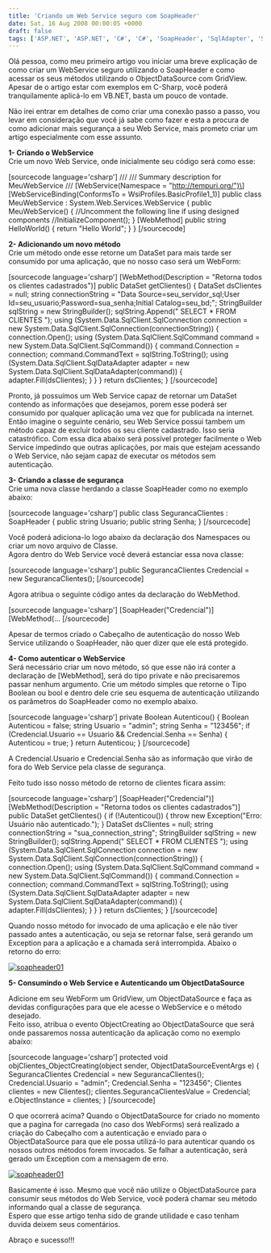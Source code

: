```yaml
---
title: 'Criando um Web Service seguro com SoapHeader'
date: Sat, 16 Aug 2008 00:00:05 +0000
draft: false
tags: ['ASP.NET', 'ASP.NET', 'C#', 'C#', 'SoapHeader', 'SqlAdapter', 'SqlClient', 'SqlCommand', 'SqlConnection', 'Visual Studio', 'Visual Studio', 'WebMethod', 'WebService']
---
```


Olá pessoa, como meu primeiro artigo vou iniciar uma breve explicação de como criar um WebService seguro utilizando o SoapHeader e como acessar os seus métodos utilizando o ObjectDataSource com GridView. Apesar de o artigo estar com exemplos em C-Sharp, você poderá tranquilamente aplicá-lo em VB.NET, basta um pouco de vontade.  
  
Não irei entrar em detalhes de como criar uma conexão passo a passo, vou levar em consideração que você já sabe como fazer e esta a procura de como adicionar mais segurança a seu Web Service, mais prometo criar um artigo especialmente com esse assunto.  
  
**1- Criando o WebService**  
Crie um novo Web Service, onde inicialmente seu código será como esse:

\[sourcecode language='csharp'\] /// /// Summary description for MeuWebService /// \[WebService(Namespace = "http://tempuri.org/")\] \[WebServiceBinding(ConformsTo = WsiProfiles.BasicProfile1\_1)\] public class MeuWebService : System.Web.Services.WebService { public MeuWebService() { //Uncomment the following line if using designed components //InitializeComponent(); } \[WebMethod\] public string HelloWorld() { return "Hello World"; } } \[/sourcecode\]

**2- Adicionando um novo método**  
Crie um método onde esse retorne um DataSet para mais tarde ser consumido por uma aplicação, que no nosso caso será um WebForm:

\[sourcecode language='csharp'\] \[WebMethod(Description = "Retorna todos os clientes cadastrados")\] public DataSet getClientes() { DataSet dsClientes = null; string connectionString = "Data Source=seu\_servidor\_sql;User Id=seu\_usuario;Password=sua\_senha;Initial Catalog=seu\_bd;"; StringBuilder sqlString = new StringBuilder(); sqlString.Append(" SELECT \* FROM CLIENTES "); using (System.Data.SqlClient.SqlConnection connection = new System.Data.SqlClient.SqlConnection(connectionString)) { connection.Open(); using (System.Data.SqlClient.SqlCommand command = new System.Data.SqlClient.SqlCommand()) { command.Connection = connection; command.CommandText = sqlString.ToString(); using (System.Data.SqlClient.SqlDataAdapter adapter = new System.Data.SqlClient.SqlDataAdapter(command)) { adapter.Fill(dsClientes); } } } return dsClientes; } \[/sourcecode\]

Pronto, já possuímos um Web Service capaz de retornar um DataSet contendo as informações que desejamos, porem esse poderá ser consumido por qualquer aplicação uma vez que for publicada na internet. Então imagine o seguinte cenário, seu Web Service possui tambem um método capaz de excluir todos os seu cliente cadastrado. Isso seria catastrófico. Com essa dica abaixo será possível proteger facilmente o Web Service impedindo que outras aplicações, por mais que estejam acessando o Web Service, não sejam capaz de executar os métodos sem autenticação.  
  
**3- Criando a classe de segurança**  
Crie uma nova classe herdando a classe SoapHeader como no exemplo abaixo:

\[sourcecode language='csharp'\] public class SegurancaClientes : SoapHeader { public string Usuario; public string Senha; } \[/sourcecode\]

Você poderá adiciona-lo logo abaixo da declaração dos Namespaces ou criar um novo arquivo de Classe.  
Agora dentro do Web Service você deverá estanciar essa nova classe:

\[sourcecode language='csharp'\] public SegurancaClientes Credencial = new SegurancaClientes(); \[/sourcecode\]

Agora atribua o seguinte código antes da declaração do WebMethod.

\[sourcecode language='csharp'\] \[SoapHeader("Credencial")\] \[WebMethod(... \[/sourcecode\]

Apesar de termos criado o Cabeçalho de autenticação do nosso Web Service utilizando o SoapHeader, não quer dizer que ele está protegido.  
  
**4- Como autenticar o WebService**  
Será necessário criar um novo método, só que esse não irá conter a declaração de \[WebMethod\], será do tipo private e não precisaremos passar nenhum argumento. Crie um método simples que retorne o Tipo Boolean ou bool e dentro dele crie seu esquema de autenticação utilizando os parâmetros do SoapHeader como no exemplo abaixo.

\[sourcecode language='csharp'\] private Boolean Autenticou() { Boolean Autenticou = false; string Usuario = "admin"; string Senha = "123456"; if (Credencial.Usuario == Usuario && Credencial.Senha == Senha) { Autenticou = true; } return Autenticou; } \[/sourcecode\]

A Credencial.Usuario e Credencial.Senha são as informação que virão de fora do Web Service pela classe de segurança.  
  
Feito tudo isso nosso método de retorno de clientes ficara assim:

\[sourcecode language='csharp'\] \[SoapHeader("Credencial")\] \[WebMethod(Description = "Retorna todos os clientes cadastrados")\] public DataSet getClientes() { if (!Autenticou()) { throw new Exception("Erro: Usuário não autenticado."); } DataSet dsClientes = null; string connectionString = "sua\_connection\_string"; StringBuilder sqlString = new StringBuilder(); sqlString.Append(" SELECT \* FROM CLIENTES "); using (System.Data.SqlClient.SqlConnection connection = new System.Data.SqlClient.SqlConnection(connectionString)) { connection.Open(); using (System.Data.SqlClient.SqlCommand command = new System.Data.SqlClient.SqlCommand()) { command.Connection = connection; command.CommandText = sqlString.ToString(); using (System.Data.SqlClient.SqlDataAdapter adapter = new System.Data.SqlClient.SqlDataAdapter(command)) { adapter.Fill(dsClientes); } } } return dsClientes; } \[/sourcecode\]

Quando nosso método for invocado de uma aplicação e ele não tiver passado antes a autenticação, ou seja se retornar false, será gerando um Exception para a aplicação e a chamada será interrompida. Abaixo o retorno do erro:  
  
[![](https://raphaelcardoso.com.br/wp-content/uploads/2008/09/soapheader01-1.jpg "soapheader01")](https://raphaelcardoso.com.br/wp-content/uploads/2008/09/soapheader01-1.jpg)  
  
**5- Consumindo o Web Service e Autenticando um ObjectDataSource**  
  
Adicione em seu WebForm um GridView, um ObjectDataSource e faça as devidas configurações para que ele acesse o WebService e o método desejado.  
Feito isso, atribua o evento ObjectCreating ao ObjectDataSource que será onde passaremos nossa autenticação da aplicação como no exemplo abaixo:

\[sourcecode language='csharp'\] protected void objClientes\_ObjectCreating(object sender, ObjectDataSourceEventArgs e) { SegurancaClientes Credencial = new SegurancaClientes(); Credencial.Usuario = "admin"; Credencial.Senha = "123456"; Clientes clientes = new Clientes(); clientes.SegurancaClientesValue = Credencial; e.ObjectInstance = clientes; } \[/sourcecode\]

O que ocorrerá acima? Quando o ObjectDataSource for criado no momento que a pagina for carregada (no caso dos WebForms) será realizado a criação do Cabeçalho com a autenticação e enviado para o ObjectDataSource para que ele possa utilizá-lo para autenticar quando os nossos outros métodos forem invocados. Se falhar a autenticação, será gerado um Exception com a mensagem de erro.  
  
[![](https://raphaelcardoso.com.br/wp-content/uploads/2008/09/soapheader01-1.jpg "soapheader01")](https://raphaelcardoso.com.br/wp-content/uploads/2008/09/soapheader01-1.jpg)  
  
Basicamente é isso. Mesmo que você não utilize o ObjectDataSource para consumir seus métodos do Web Service, você poderá chamar seu método informando qual a classe de segurança.  
Espero que esse artigo tenha sido de grande utilidade e caso tenham duvida deixem seus comentários.  
  
Abraço e sucesso!!!